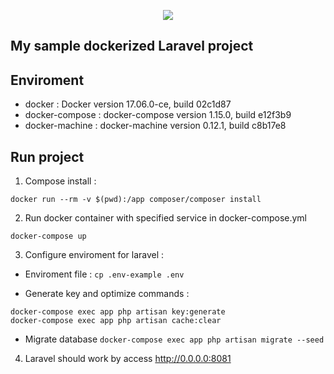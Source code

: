 <p align="center"><img src="https://laravel.com/assets/img/components/logo-laravel.svg"></p>


## My sample dockerized Laravel project

## Enviroment 
* docker : Docker version 17.06.0-ce, build 02c1d87
* docker-compose : docker-compose version 1.15.0, build e12f3b9
* docker-machine : docker-machine version 0.12.1, build c8b17e8

## Run project
1. Compose install :
```
docker run --rm -v $(pwd):/app composer/composer install
```

2. Run docker container with specified service in docker-compose.yml
```
docker-compose up
```

3. Configure enviroment for laravel :
* Enviroment file :
`cp .env-example .env`

* Generate key and optimize commands :
```
docker-compose exec app php artisan key:generate
docker-compose exec app php artisan cache:clear
```

* Migrate database
`docker-compose exec app php artisan migrate --seed`

4. Laravel should work by access http://0.0.0.0:8081
